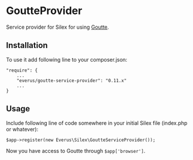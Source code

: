 GoutteProvider
=========================

Service provider for Silex for using [Goutte](https://github.com/FriendsOfPHP/Goutte).


Installation
--------------

To use it add following line to your composer.json:

    "require": {
        ...
        "everus/goutte-service-provider": "0.11.x"
        ...
    }


Usage
--------------
Include following line of code somewhere in your initial Silex file (index.php or whatever):

    $app->register(new Everus\Silex\GoutteServiceProvider());

Now you have access to Goutte through `$app['browser']`.                                           
